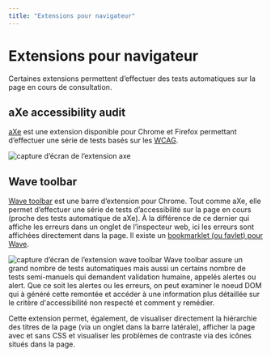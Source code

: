 ```yaml
---
title: "Extensions pour navigateur"
---
```


# Extensions pour navigateur

Certaines extensions permettent d’effectuer des tests automatiques sur la page en cours de consultation.

## <span lang="en">aXe accessibility audit</span>
[aXe](http://www.deque.com/axe/) est une extension disponible pour Chrome et Firefox permettant d’effectuer une série de tests basés sur les [WCAG](https://www.w3.org/WAI/intro/wcag).

![capture d’écran de l’extension axe](images/aXe.png)
&nbsp;

## <span lang="en">Wave toolbar</span>
[<span lang="en">Wave toolbar</span>](http://wave.webaim.org/extension/) est une barre d’extension pour Chrome. Tout comme aXe, elle permet d’effectuer une série de tests d’accessibilité sur la page en cours (proche des tests automatique de aXe). À la différence de ce dernier qui affiche les erreurs dans un onglet de l’inspecteur web, ici les erreurs sont affichées directement dans la page. Il existe un [bookmarklet (ou favlet) pour <span lang="en">Wave</span>](http://wave.webaim.org/help).

![capture d’écran de l’extension wave toolbar](images/wave.png)
<span lang="en">Wave toolbar</span> assure un grand nombre de tests automatiques mais aussi un certains nombre de tests semi-manuels qui demandent validation humaine,  appelés alertes ou <span lang="en">alert</span>. Que ce soit les alertes ou les erreurs, on peut examiner le noeud <abbr>DOM</abbr> qui à généré cette remontée et accéder à une information plus détaillée sur le critère d'accessibilité non respecté et comment y remédier.

Cette extension permet, également, de visualiser directement la hiérarchie des titres de la page (via un onglet dans la barre latérale), afficher la page avec et sans <abbr>CSS</abbr> et visualiser les problèmes de contraste via des icônes situés dans la page.
